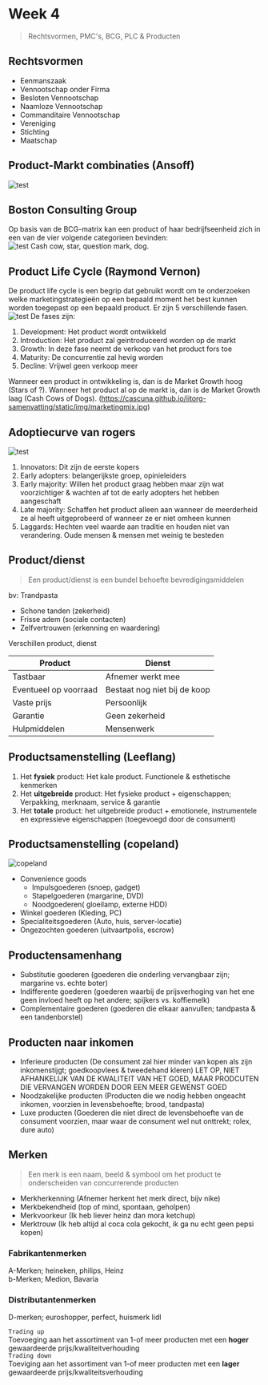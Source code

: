 # Week 4
> Rechtsvormen, PMC's, BCG, PLC & Producten

## Rechtsvormen
* Eenmanszaak
* Vennootschap onder Firma
* Besloten Vennootschap
* Naamloze Vennootschap
* Commanditaire Vennootschap
* Vereniging
* Stichting
* Maatschap

## Product-Markt combinaties (Ansoff)
![test](https://cascuna.github.io/iitorg-samenvatting/static/img/ansoff-pmc.png)

## Boston Consulting Group
Op basis van de BCG-matrix kan een product of haar bedrijfseenheid zich in een van de vier volgende categorieen bevinden:  
![test](https://cascuna.github.io/iitorg-samenvatting/static/img/bcg.jpg)
Cash cow, star, question mark, dog.   

## Product Life Cycle (Raymond Vernon)
De product life cycle is een begrip dat gebruikt wordt om te onderzoeken welke marketingstrategieën op een bepaald moment het best kunnen worden toegepast op een bepaald product. Er zijn 5 verschillende fasen.   
![test](https://cascuna.github.io/iitorg-samenvatting/static/img/plc.jpg)
De fases zijn:
1. Development: Het product wordt ontwikkeld
2. Introduction: Het product zal geintroduceerd worden op de markt
3. Growth: In deze fase neemt de verkoop van het product fors toe
4. Maturity: De concurrentie zal hevig worden
5. Decline: Vrijwel geen verkoop meer

Wanneer een product in ontwikkeling is, dan is de Market Growth hoog (Stars of ?). Wanneer het product al op de markt is, dan is de Market Growth laag (Cash Cows of Dogs).
(https://cascuna.github.io/iitorg-samenvatting/static/img/marketingmix.jpg)
## Adoptiecurve van rogers
![test](https://cascuna.github.io/iitorg-samenvatting/static/img/adoptionc.jpg)

1. Innovators: Dit zijn de eerste kopers
2. Early adopters: belangerijkste groep, opinieleiders
3. Early majority: Willen het product graag hebben maar zijn wat voorzichtiger & wachten af tot de early adopters het hebben aangeschaft
4. Late majority: Schaffen het product alleen aan wanneer de meerderheid ze al heeft uitgeprobeerd of wanneer ze er niet omheen kunnen
5. Laggards: Hechten veel waarde aan traditie en houden niet van verandering. Oude mensen & mensen met weinig te besteden


## Product/dienst
> Een product/dienst is een bundel behoefte bevredigingsmiddelen

bv: Trandpasta
* Schone tanden (zekerheid)
* Frisse adem (sociale contacten)
* Zelfvertrouwen (erkenning en waardering)

Verschillen product, dienst

| **Product**           | **Dienst**                   |
|-----------------------|------------------------------|
| Tastbaar              | Afnemer werkt mee            |
| Eventueel op voorraad | Bestaat nog niet bij de koop |
| Vaste prijs           | Persoonlijk                  |
| Garantie              | Geen zekerheid               |
| Hulpmiddelen          | Mensenwerk                   |

## Productsamenstelling (Leeflang)
1. Het **fysiek** product: Het kale product. Functionele & esthetische kenmerken
2. Het **uitgebreide** product: Het fysieke product + eigenschappen; Verpakking, merknaam, service & garantie
3. Het **totale** product: het uitgebreide product + emotionele, instrumentele en expressieve eigenschappen (toegevoegd door de consument)

## Productsamenstelling (copeland)
![copeland](https://cascuna.github.io/iitorg-samenvatting/static/img/copeland.jpg)
* Convenience goods
  * Impulsgoederen (snoep, gadget)
  * Stapelgoederen (margarine, DVD)
  * Noodgoederen( gloeilamp, externe HDD)
* Winkel goederen (Kleding, PC)
* Specialiteitsgoederen (Auto, huis, server-locatie)
* Ongezochten goederen (uitvaartpolis, escrow)

## Productensamenhang
* Substitutie goederen (goederen die onderling vervangbaar zijn; margarine vs. echte boter)
* Indifferente goederen (goederen waarbij de prijsverhoging van het ene geen invloed heeft op het andere; spijkers vs. koffiemelk)
* Complementaire goederen (goederen die elkaar aanvullen; tandpasta & een tandenborstel)

## Producten naar inkomen
* Inferieure producten (De consument zal hier minder van kopen als zijn inkomenstijgt; goedkoopvlees & tweedehand kleren) LET OP, NIET AFHANKELIJK VAN DE KWALITEIT VAN HET GOED, MAAR PRODCUTEN DIE VERVANGEN WORDEN DOOR EEN MEER GEWENST GOED
* Noodzakelijke producten (Producten die we nodig hebben ongeacht inkomen, voorzien in levensbehoefte; brood, tandpasta)
* Luxe producten (Goederen die niet direct de levensbehoefte van de consument voorzien, maar waar de consument wel nut onttrekt; rolex, dure auto)

## Merken
> Een merk is een naam, beeld & symbool om het product te onderscheiden van concurrerende producten
* Merkherkenning (Afnemer herkent het merk direct, bijv nike)
* Merkbekendheid (top of mind, spontaan, geholpen)
* Merkvoorkeur (Ik heb liever heinz dan mora ketchup)
* Merktrouw (Ik heb altijd al coca cola gekocht, ik ga nu echt geen pepsi kopen)

### Fabrikantenmerken
A-Merken; heineken, philips, Heinz  
b-Merken; Medion, Bavaria

### Distributantenmerken
D-merken; euroshopper, perfect, huismerk lidl

`Trading up`  
Toevoeging aan het assortiment van 1-of meer producten met een **hoger** gewaardeerde prijs/kwaliteitverhouding  
`Trading down`  
Toeviging aan het assortiment van 1-of meer producten met een **lager** gewaardeerde prijs/kwaliteitsverhouding
